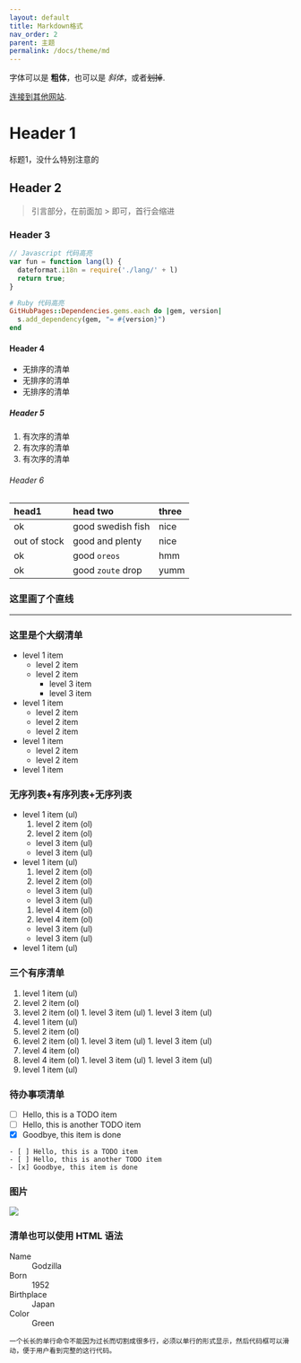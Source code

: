 ```yaml
---
layout: default
title: Markdown格式
nav_order: 2
parent: 主题
permalink: /docs/theme/md
---
```


字体可以是 **粗体**，也可以是 _斜体_，或者~~划掉~~.



[连接到其他网站](another-page).




# [](#header-1)Header 1

标题1，没什么特别注意的

## [](#header-2)Header 2

> 引言部分，在前面加 \> 即可，首行会缩进

### [](#header-3)Header 3

```js
// Javascript 代码高亮
var fun = function lang(l) {
  dateformat.i18n = require('./lang/' + l)
  return true;
}
```

```ruby
# Ruby 代码高亮
GitHubPages::Dependencies.gems.each do |gem, version|
  s.add_dependency(gem, "= #{version}")
end
```

#### [](#header-4)Header 4

*   无排序的清单
*   无排序的清单
*   无排序的清单

##### [](#header-5)Header 5

1.  有次序的清单
2.  有次序的清单
3.  有次序的清单

###### [](#header-6)Header 6

| head1        | head two          | three |
|:-------------|:------------------|:------|
| ok           | good swedish fish | nice  |
| out of stock | good and plenty   | nice  |
| ok           | good `oreos`      | hmm   |
| ok           | good `zoute` drop | yumm  |

### 这里画了个直线

* * *


### 这里是个大纲清单

- level 1 item
  - level 2 item
  - level 2 item
    - level 3 item
    - level 3 item
- level 1 item
  - level 2 item
  - level 2 item
  - level 2 item
- level 1 item
  - level 2 item
  - level 2 item
- level 1 item

### 无序列表+有序列表+无序列表

- level 1 item (ul)
  1. level 2 item (ol)
  1. level 2 item (ol)
    - level 3 item (ul)
    - level 3 item (ul)
- level 1 item (ul)
  1. level 2 item (ol)
  1. level 2 item (ol)
    - level 3 item (ul)
    - level 3 item (ul)
  1. level 4 item (ol)
  1. level 4 item (ol)
    - level 3 item (ul)
    - level 3 item (ul)
- level 1 item (ul)


### 三个有序清单

1. level 1 item (ul)
  1. level 2 item (ol)
  1. level 2 item (ol)
    1. level 3 item (ul)
    1. level 3 item (ul)
1. level 1 item (ul)
  1. level 2 item (ol)
  1. level 2 item (ol)
    1. level 3 item (ul)
    1. level 3 item (ul)
  1. level 4 item (ol)
  1. level 4 item (ol)
    1. level 3 item (ul)
    1. level 3 item (ul)
1. level 1 item (ul)



### 待办事项清单

- [ ] Hello, this is a TODO item
- [ ] Hello, this is another TODO item
- [x] Goodbye, this item is done

```
- [ ] Hello, this is a TODO item
- [ ] Hello, this is another TODO item
- [x] Goodbye, this item is done
```


### 图片

![](https://guides.github.com/activities/hello-world/branching.png)


### 清单也可以使用 HTML 语法

<dl>
<dt>Name</dt>
<dd>Godzilla</dd>
<dt>Born</dt>
<dd>1952</dd>
<dt>Birthplace</dt>
<dd>Japan</dd>
<dt>Color</dt>
<dd>Green</dd>
</dl>

```
一个长长的单行命令不能因为过长而切割成很多行，必须以单行的形式显示，然后代码框可以滑动，便于用户看到完整的这行代码。
```
